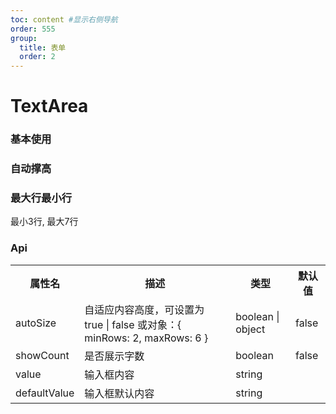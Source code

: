 ```yaml
---
toc: content #显示右侧导航
order: 555
group:
  title: 表单
  order: 2
---
```


# TextArea

### 基本使用

<code src='./demo.tsx'></code>

### 自动撑高

<code src='./demo02.tsx'></code>

### 最大行最小行
最小3行, 最大7行
<code src='./demo03.tsx'></code>

### Api

<table>
  <tr>
    <th>属性名</th>
    <th>描述</th>
    <th>类型</th>
    <th>默认值</th>
  </tr>

  <tr>
    <td>autoSize</td>
    <td>自适应内容高度，可设置为 true | false 或对象：{ minRows: 2, maxRows: 6 }</td>
    <td>boolean | object</td>
    <td>false</td>
  </tr>

  <tr>
    <td>showCount</td>
    <td>是否展示字数</td>
    <td>boolean</td>
    <td>false</td>
  </tr>

  <tr>
    <td>value</td>
    <td>输入框内容</td>
    <td>string</td>
    <td></td>
  </tr>

  <tr>
    <td>defaultValue</td>
    <td>输入框默认内容</td>
    <td>string</td>
    <td></td>
  </tr>
</table>
